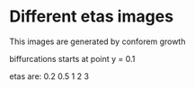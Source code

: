 # Different etas images

This images are generated by conforem growth

biffurcations starts at point y = 0.1

etas are: 0.2 0.5 1 2 3
